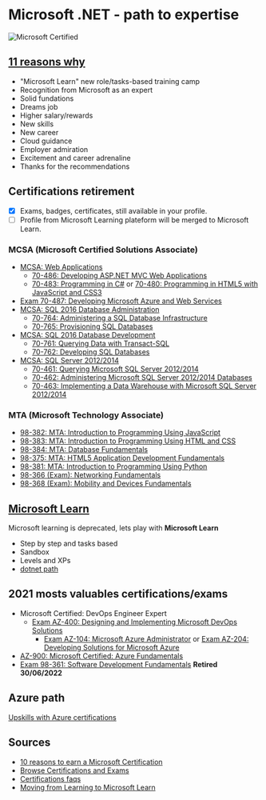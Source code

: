 # Microsoft .NET -  path to expertise

![Microsoft Certified](https://krispitech.com/wp-content/uploads/2020/09/Microsoft-Certification.png)

## [11 reasons why](https://query.prod.cms.rt.microsoft.com/cms/api/am/binary/RE4FRd2)
* "Microsoft Learn" new role/tasks-based training camp
* Recognition from Microsoft as an expert
* Solid fundations
* Dreams job
* Higher salary/rewards
* New skills
* New career
* Cloud guidance
* Employer admiration
* Excitement and career adrenaline
* Thanks for the recommendations

## Certifications retirement
- [x] Exams, badges, certificates, still available in your profile.
- [ ] Profile from Microsoft Learning plateform will be merged to Microsoft Learn.

### MCSA (Microsoft Certified Solutions Associate)
* [MCSA: Web Applications ](https://docs.microsoft.com/en-us/learn/certifications/mcsa-web-applications-certification/)
  * [70-486: Developing ASP.NET MVC Web Applications](https://docs.microsoft.com/en-us/learn/certifications/exams/70-486)
  * [70-483: Programming in C#](https://docs.microsoft.com/en-us/learn/certifications/exams/70-483) or [70-480: Programming in HTML5 with JavaScript and CSS3](https://docs.microsoft.com/en-us/learn/certifications/exams/70-480)
* [Exam 70-487: Developing Microsoft Azure and Web Services](https://docs.microsoft.com/en-us/learn/certifications/exams/70-487)
* [MCSA: SQL 2016 Database Administration](https://docs.microsoft.com/en-us/learn/certifications/mcsa-sql2016-database-administration-certification/)
  * [70-764: Administering a SQL Database Infrastructure](https://docs.microsoft.com/en-us/learn/certifications/exams/70-764)
  * [70-765: Provisioning SQL Databases](https://docs.microsoft.com/en-us/learn/certifications/exams/70-765)
* [MCSA: SQL 2016 Database Development](https://docs.microsoft.com/en-us/learn/certifications/mcsa-sql2016-database-development-certification/)
  * [70-761: Querying Data with Transact-SQL](https://docs.microsoft.com/en-us/learn/certifications/exams/70-761)
  * [70-762: Developing SQL Databases](https://docs.microsoft.com/en-us/learn/certifications/exams/70-762)
* [MCSA: SQL Server 2012/2014](https://docs.microsoft.com/en-us/learn/certifications/mcsa-sql-certification/)
  * [70-461: Querying Microsoft SQL Server 2012/2014](https://docs.microsoft.com/en-us/learn/certifications/exams/70-461)
  * [70-462: Administering Microsoft SQL Server 2012/2014 Databases](https://docs.microsoft.com/en-us/learn/certifications/exams/70-462)
  * [70-463: Implementing a Data Warehouse with Microsoft SQL Server 2012/2014](https://docs.microsoft.com/en-us/learn/certifications/exams/70-463)

### MTA (Microsoft Technology Associate)
* [98-382: MTA: Introduction to Programming Using JavaScript](https://docs.microsoft.com/en-us/learn/certifications/mta-introduction-to-programming-using-javascript/)
* [98-383: MTA: Introduction to Programming Using HTML and CSS](https://docs.microsoft.com/en-us/learn/certifications/mta-introduction-to-programming-using-html-and-css/)
* [98-384: MTA: Database Fundamentals](https://docs.microsoft.com/en-us/learn/certifications/mta-database-fundamentals/)
* [98-375: MTA: HTML5 Application Development Fundamentals](https://docs.microsoft.com/en-us/learn/certifications/mta-html5-application-development-fundamentals/)
* [98-381: MTA: Introduction to Programming Using Python](https://docs.microsoft.com/en-us/learn/certifications/mta-introduction-to-programming-using-python/)
* [98-366 (Exam): Networking Fundamentals](https://docs.microsoft.com/en-us/learn/certifications/mta-networking-fundamentals/)
* [98-368 (Exam): Mobility and Devices Fundamentals](https://docs.microsoft.com/en-us/learn/certifications/exams/98-368)


## [Microsoft Learn](https://docs.microsoft.com/en-us/learn/)
Microsoft learning is deprecated, lets play with **Microsoft Learn**
* Step by step and tasks based
* Sandbox
* Levels and XPs
* [dotnet path](https://docs.microsoft.com/en-us/learn/dotnet/)

## 2021 mosts valuables certifications/exams
* Microsoft Certified: DevOps Engineer Expert
  * [Exam AZ-400: Designing and Implementing Microsoft DevOps Solutions](https://docs.microsoft.com/en-us/learn/certifications/exams/az-400)
    * [Exam AZ-104: Microsoft Azure Administrator](https://docs.microsoft.com/en-us/learn/certifications/exams/az-104)
      or 
      [Exam AZ-204: Developing Solutions for Microsoft Azure](https://docs.microsoft.com/en-us/learn/certifications/exams/az-204)
* [AZ-900: Microsoft Certified: Azure Fundamentals](https://docs.microsoft.com/en-us/learn/certifications/azure-fundamentals/)
* [Exam 98-361: Software Development Fundamentals](https://docs.microsoft.com/en-us/learn/certifications/exams/98-361) **Retired 30/06/2022**

## Azure path
[Upskills with Azure certifications](https://query.prod.cms.rt.microsoft.com/cms/api/am/binary/RE4wyqh)


## Sources
* [10 reasons to earn a Microsoft Certification](https://query.prod.cms.rt.microsoft.com/cms/api/am/binary/RE4FRd2)
* [Browse Certifications and Exams](https://docs.microsoft.com/en-us/learn/certifications/browse/?resource_type=examination)
* [Certifications faqs](https://docs.microsoft.com/en-us/learn/certifications/mta-retirement-faqs)
* [Moving from Learning to Microsoft Learn](https://docs.microsoft.com/en-us/learn/certifications/learnfaq)
